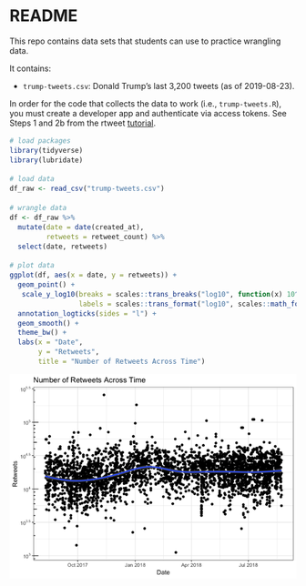 README
================

This repo contains data sets that students can use to practice wrangling
data.

It contains:

  - `trump-tweets.csv`: Donald Trump’s last 3,200 tweets (as of
    2019-08-23).

In order for the code that collects the data to work (i.e.,
`trump-tweets.R`), you must create a developer app and authenticate via
access tokens. See Steps 1 and 2b from the rtweet
[tutorial](https://rtweet.info).

``` r
# load packages
library(tidyverse)
library(lubridate)

# load data
df_raw <- read_csv("trump-tweets.csv")

# wrangle data
df <- df_raw %>% 
  mutate(date = date(created_at),
         retweets = retweet_count) %>%
  select(date, retweets) 
  
# plot data
ggplot(df, aes(x = date, y = retweets)) + 
  geom_point() + 
   scale_y_log10(breaks = scales::trans_breaks("log10", function(x) 10^x),
                 labels = scales::trans_format("log10", scales::math_format(10^.x))) +
  annotation_logticks(sides = "l") +
  geom_smooth() + 
  theme_bw() +  
  labs(x = "Date",
       y = "Retweets",
       title = "Number of Retweets Across Time")
```

![](figs/retweets-over-time-1.png)<!-- -->
